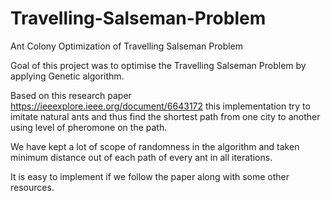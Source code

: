 # Travelling-Salseman-Problem
Ant Colony Optimization of Travelling Salseman Problem

Goal of this project was to optimise the Travelling Salseman Problem by applying Genetic algorithm.

Based on this research paper https://ieeexplore.ieee.org/document/6643172 this implementation try to imitate natural ants and thus find the shortest path from one city to another using level of pheromone on the path.

We have kept a lot of scope of randomness in the algorithm and taken minimum distance out of each path of every ant in all iterations.

It is easy to implement if we follow the paper along with some other resources.

